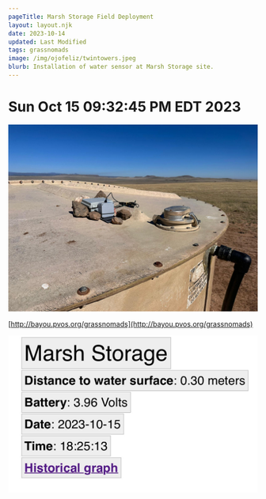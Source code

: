 ```yaml
---
pageTitle: Marsh Storage Field Deployment 
layout: layout.njk
date: 2023-10-14
updated: Last Modified 
tags: grassnomads 
image: /img/ojofeliz/twintowers.jpeg
blurb: Installation of water sensor at Marsh Storage site. 
---
```


# Sun Oct 15 09:32:45 PM EDT 2023

![](/img/ojofeliz/marsh_deploy.jpeg)

[http://bayou.pvos.org/grassnomads](http://bayou.pvos.org/grassnomads)

![](/img/ojofeliz/bayou_marsh.jpeg)

